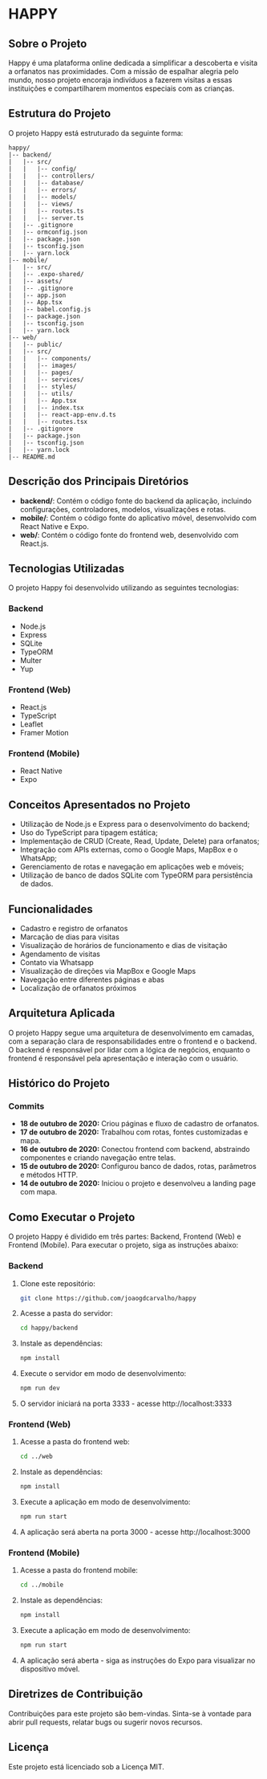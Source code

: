# HAPPY

## Sobre o Projeto

Happy é uma plataforma online dedicada a simplificar a descoberta e visita a orfanatos nas proximidades. Com a missão de espalhar alegria pelo mundo, nosso projeto encoraja indivíduos a fazerem visitas a essas instituições e compartilharem momentos especiais com as crianças.

## Estrutura do Projeto

O projeto Happy está estruturado da seguinte forma:

```
happy/
|-- backend/
|   |-- src/
|   |   |-- config/
|   |   |-- controllers/
|   |   |-- database/
|   |   |-- errors/
|   |   |-- models/
|   |   |-- views/
|   |   |-- routes.ts
|   |   |-- server.ts
|   |-- .gitignore
|   |-- ormconfig.json
|   |-- package.json
|   |-- tsconfig.json
|   |-- yarn.lock
|-- mobile/
|   |-- src/
|   |-- .expo-shared/
|   |-- assets/
|   |-- .gitignore
|   |-- app.json
|   |-- App.tsx
|   |-- babel.config.js
|   |-- package.json
|   |-- tsconfig.json
|   |-- yarn.lock
|-- web/
|   |-- public/
|   |-- src/
|   |   |-- components/
|   |   |-- images/
|   |   |-- pages/
|   |   |-- services/
|   |   |-- styles/
|   |   |-- utils/
|   |   |-- App.tsx
|   |   |-- index.tsx
|   |   |-- react-app-env.d.ts
|   |   |-- routes.tsx
|   |-- .gitignore
|   |-- package.json
|   |-- tsconfig.json
|   |-- yarn.lock
|-- README.md
```

## Descrição dos Principais Diretórios

- **backend/**: Contém o código fonte do backend da aplicação, incluindo configurações, controladores, modelos, visualizações e rotas.
- **mobile/**: Contém o código fonte do aplicativo móvel, desenvolvido com React Native e Expo.
- **web/**: Contém o código fonte do frontend web, desenvolvido com React.js.

## Tecnologias Utilizadas

O projeto Happy foi desenvolvido utilizando as seguintes tecnologias:

### Backend
- Node.js
- Express
- SQLite
- TypeORM
- Multer
- Yup

### Frontend (Web)
- React.js
- TypeScript
- Leaflet
- Framer Motion

### Frontend (Mobile)
- React Native
- Expo

## Conceitos Apresentados no Projeto

- Utilização de Node.js e Express para o desenvolvimento do backend;
- Uso do TypeScript para tipagem estática;
- Implementação de CRUD (Create, Read, Update, Delete) para orfanatos;
- Integração com APIs externas, como o Google Maps, MapBox e o WhatsApp;
- Gerenciamento de rotas e navegação em aplicações web e móveis;
- Utilização de banco de dados SQLite com TypeORM para persistência de dados.

## Funcionalidades

- Cadastro e registro de orfanatos
- Marcação de dias para visitas
- Visualização de horários de funcionamento e dias de visitação
- Agendamento de visitas
- Contato via Whatsapp
- Visualização de direções via MapBox e Google Maps
- Navegação entre diferentes páginas e abas
- Localização de orfanatos próximos

## Arquitetura Aplicada

O projeto Happy segue uma arquitetura de desenvolvimento em camadas, com a separação clara de responsabilidades entre o frontend e o backend. O backend é responsável por lidar com a lógica de negócios, enquanto o frontend é responsável pela apresentação e interação com o usuário.

## Histórico do Projeto

### Commits

- **18 de outubro de 2020:** Criou páginas e fluxo de cadastro de orfanatos.
- **17 de outubro de 2020:** Trabalhou com rotas, fontes customizadas e mapa.
- **16 de outubro de 2020:** Conectou frontend com backend, abstraindo componentes e criando navegação entre telas.
- **15 de outubro de 2020:** Configurou banco de dados, rotas, parâmetros e métodos HTTP.
- **14 de outubro de 2020:** Iniciou o projeto e desenvolveu a landing page com mapa.

## Como Executar o Projeto

O projeto Happy é dividido em três partes: Backend, Frontend (Web) e Frontend (Mobile). Para executar o projeto, siga as instruções abaixo:

### Backend

1. Clone este repositório:
   ```bash
   git clone https://github.com/joaogdcarvalho/happy
   ```

2. Acesse a pasta do servidor:
   ```bash
   cd happy/backend
   ```

3. Instale as dependências:
   ```bash
   npm install
   ```

4. Execute o servidor em modo de desenvolvimento:
   ```bash
   npm run dev
   ```

5. O servidor iniciará na porta 3333 - acesse http://localhost:3333

### Frontend (Web)

1. Acesse a pasta do frontend web:
   ```bash
   cd ../web
   ```

2. Instale as dependências:
   ```bash
   npm install
   ```

3. Execute a aplicação em modo de desenvolvimento:
   ```bash
   npm run start
   ```

4. A aplicação será aberta na porta 3000 - acesse http://localhost:3000

### Frontend (Mobile)

1. Acesse a pasta do frontend mobile:
   ```bash
   cd ../mobile
   ```

2. Instale as dependências:
   ```bash
   npm install
   ```

3. Execute a aplicação em modo de desenvolvimento:
   ```bash
   npm run start
   ```

4. A aplicação será aberta - siga as instruções do Expo para visualizar no dispositivo móvel.

## Diretrizes de Contribuição

Contribuições para este projeto são bem-vindas. Sinta-se à vontade para abrir pull requests, relatar bugs ou sugerir novos recursos.

## Licença

Este projeto está licenciado sob a Licença MIT.